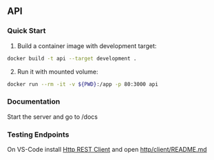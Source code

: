 ## API

### Quick Start

1. Build a container image with development target:
```sh
docker build -t api --target development .
```

2. Run it with mounted volume:
```sh
docker run --rm -it -v ${PWD}:/app -p 80:3000 api
```

### Documentation

Start the server and go to /docs

### Testing Endpoints

On VS-Code install [Http REST Client](https://marketplace.visualstudio.com/items?itemName=humao.rest-client) and open [http/client/README.md](http/client/README.md)

